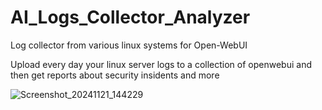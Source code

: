 # AI_Logs_Collector_Analyzer
Log collector from various linux systems  for Open-WebUI 

Upload every day your linux server logs to a collection of openwebui and then get reports about security insidents and more


![Screenshot_20241121_144229](https://github.com/user-attachments/assets/93dbaef1-0318-4b92-b0dc-dab9503ec9c1)
